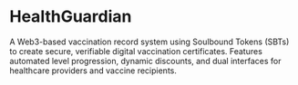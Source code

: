 # HealthGuardian
A Web3-based vaccination record system using Soulbound Tokens (SBTs) to create secure, verifiable digital vaccination certificates. Features automated level progression, dynamic discounts, and dual interfaces for healthcare providers and vaccine recipients.
